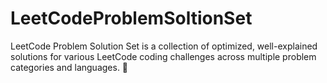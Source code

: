 # LeetCodeProblemSoltionSet
LeetCode Problem Solution Set is a collection of optimized, well-explained solutions for various LeetCode coding challenges across multiple problem categories and languages. 🚀
